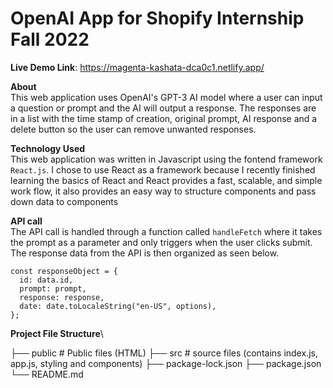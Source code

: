 # OpenAI App for Shopify Internship Fall 2022

**Live Demo Link**: https://magenta-kashata-dca0c1.netlify.app/

**About**\
This web application uses OpenAI's GPT-3 AI model where a user can input a question or prompt and the AI will output a response. The responses are in a list with the time stamp of creation, original prompt, AI response and a delete button so the user can remove unwanted responses.

**Technology Used**\
This web application was written in Javascript using the fontend framework `React.js`. I chose to use React as a framework because I recently finished learning the basics of React and React provides a fast, scalable, and simple work flow, it also provides an easy way to structure components and pass down data to components

**API call**\
The API call is handled through a function called `handleFetch` where it takes the prompt as a parameter and only triggers when the user clicks submit. The response data from the API is then organized as seen below. 
```
const responseObject = {
  id: data.id,
  prompt: prompt,
  response: response,
  date: date.toLocaleString("en-US", options),
};
```
**Project File Structure**\

├── public                # Public files (HTML)
├── src                   # source files (contains index.js, app.js, styling and components)
├── package-lock.json
├── package.json
└── README.md
